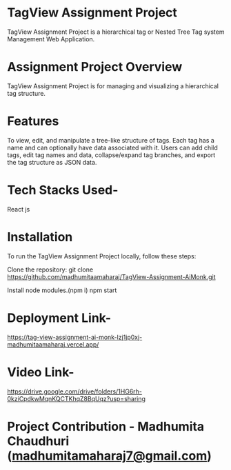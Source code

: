 # TagView Assignment Project
TagView Assignment Project is a hierarchical tag or Nested Tree Tag system Management Web Application.
# Assignment Project Overview
TagView Assignment Project is for managing and visualizing a hierarchical tag structure. 

# Features
To view, edit, and manipulate a tree-like structure of tags. Each tag has a name and can optionally have data associated with it. Users can add child tags, edit tag names and data, collapse/expand tag branches, and export the tag structure as JSON data.

# Tech Stacks Used-
React js

# Installation
To run the TagView Assignment Project locally, follow these steps:

Clone the repository: git clone https://github.com/madhumitaamaharaj/TagView-Assignment-AiMonk.git

Install node modules.(npm i) npm start

# Deployment Link- 
https://tag-view-assignment-ai-monk-lzj1jp0xj-madhumitaamaharaj.vercel.app/

# Video Link-
https://drive.google.com/drive/folders/1HG6rh-0kziCpdkwMqnKQCTKhqZ8BqUqz?usp=sharing

# Project Contribution - Madhumita Chaudhuri (madhumitamaharaj7@gmail.com)